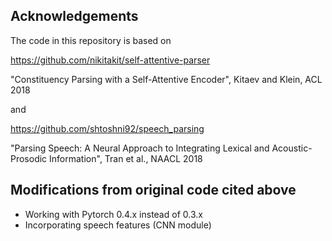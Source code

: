 ## Acknowledgements
The code in this repository is based on

https://github.com/nikitakit/self-attentive-parser 

"Constituency Parsing with a Self-Attentive Encoder", Kitaev and Klein, ACL 2018

and

https://github.com/shtoshni92/speech_parsing

"Parsing Speech: A Neural Approach to Integrating Lexical and Acoustic-Prosodic Information", Tran et al., NAACL 2018

## Modifications from original code cited above
* Working with Pytorch 0.4.x instead of 0.3.x
* Incorporating speech features (CNN module)
